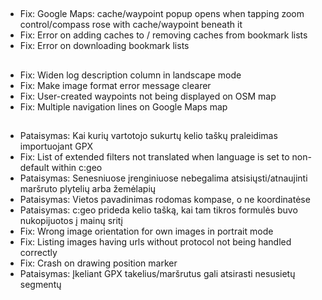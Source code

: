 ##
- Fix: Google Maps: cache/waypoint popup opens when tapping zoom control/compass rose with cache/waypoint beneath it
- Fix: Error on adding caches to / removing caches from bookmark lists
- Fix: Error on downloading bookmark lists

##
- Fix: Widen log description column in landscape mode
- Fix: Make image format error message clearer
- Fix: User-created waypoints not being displayed on OSM map
- Fix: Multiple navigation lines on Google Maps map

##
- Pataisymas: Kai kurių vartotojo sukurtų kelio taškų praleidimas importuojant GPX
- Fix: List of extended filters not translated when language is set to non-default within c:geo
- Pataisymas: Senesniuose įrenginiuose nebegalima atsisiųsti/atnaujinti maršruto plytelių arba žemėlapių
- Pataisymas: Vietos pavadinimas rodomas kompase, o ne koordinatėse
- Pataisymas: c:geo prideda kelio tašką, kai tam tikros formulės buvo nukopijuotos į mainų sritį
- Fix: Wrong image orientation for own images in portrait mode
- Fix: Listing images having urls without protocol not being handled correctly
- Fix: Crash on drawing position marker
- Pataisymas: Įkeliant GPX takelius/maršrutus gali atsirasti nesusietų segmentų
